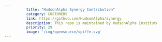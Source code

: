 ```yaml
---
          title: "HudsonAlpha Synergy Contribution"
          category: CUSTOMERS
          link: https://github.com/HudsonAlpha/synergy
          description: This repo is maintained by HudsonAlpha Institute for Biotechnology. The purpose is to share Synergy Image Streamer Artifact Bundles and python scripts that can be used to provision infrastructure for OpenStack, Docker, and Kubernetes projects. These scripts require Synergy OneView version >= 3.10.
          priority: 29
          image: '/img/opensource/spiffe.svg'
---
```

          